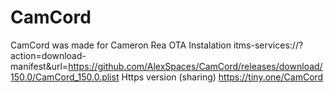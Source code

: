 # CamCord
CamCord
was
made 
for 
Cameron Rea 
OTA Instalation
itms-services://?action=download-manifest&url=https://github.com/AlexSpaces/CamCord/releases/download/150.0/CamCord_150.0.plist
Https version (sharing)
https://tiny.one/CamCord
